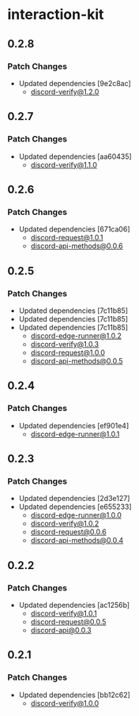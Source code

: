 # interaction-kit

## 0.2.8

### Patch Changes

- Updated dependencies [9e2c8ac]
  - discord-verify@1.2.0

## 0.2.7

### Patch Changes

- Updated dependencies [aa60435]
  - discord-verify@1.1.0

## 0.2.6

### Patch Changes

- Updated dependencies [671ca06]
  - discord-request@1.0.1
  - discord-api-methods@0.0.6

## 0.2.5

### Patch Changes

- Updated dependencies [7c11b85]
- Updated dependencies [7c11b85]
- Updated dependencies [7c11b85]
  - discord-edge-runner@1.0.2
  - discord-verify@1.0.3
  - discord-request@1.0.0
  - discord-api-methods@0.0.5

## 0.2.4

### Patch Changes

- Updated dependencies [ef901e4]
  - discord-edge-runner@1.0.1

## 0.2.3

### Patch Changes

- Updated dependencies [2d3e127]
- Updated dependencies [e655233]
  - discord-edge-runner@1.0.0
  - discord-verify@1.0.2
  - discord-request@0.0.6
  - discord-api-methods@0.0.4

## 0.2.2

### Patch Changes

- Updated dependencies [ac1256b]
  - discord-verify@1.0.1
  - discord-request@0.0.5
  - discord-api@0.0.3

## 0.2.1

### Patch Changes

- Updated dependencies [bb12c62]
  - discord-verify@1.0.0
